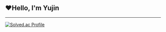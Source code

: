 ## ❤️Hello, I'm Yujin
<hr/>

[![Solved.ac Profile](http://mazassumnida.wtf/api/v2/generate_badge?boj=rladbwls30)](https://solved.ac/rladbwls30/) 
